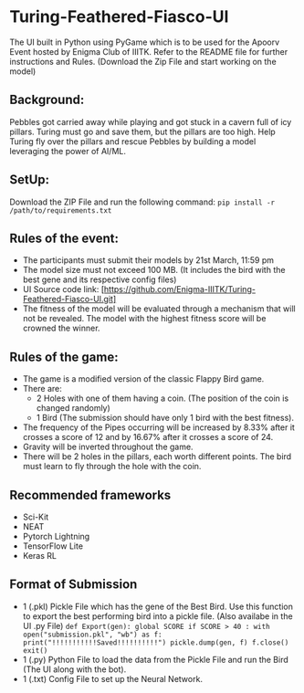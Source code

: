 # Turing-Feathered-Fiasco-UI

The UI built in Python using PyGame which is to be used for the Apoorv Event hosted by Enigma Club of IIITK. Refer to the README file for further instructions and Rules. (Download the Zip File and start working on the model)

## Background:

Pebbles got carried away while playing and got stuck in a cavern full of icy pillars. Turing must go and save them, but the pillars are too high. Help Turing fly over the pillars and rescue Pebbles by building a model leveraging the power of AI/ML.

## SetUp:

Download the ZIP File and run the following command: `pip install -r /path/to/requirements.txt`

## Rules of the event:

- The participants must submit their models by 21st March, 11:59 pm
- The model size must not exceed 100 MB. (It includes the bird with the best gene and its respective config files)
- UI Source code link: [https://github.com/Enigma-IIITK/Turing-Feathered-Fiasco-UI.git]
- The fitness of the model will be evaluated through a mechanism that will not be revealed. The model with the highest fitness score will be crowned the winner.

## Rules of the game:

- The game is a modified version of the classic Flappy Bird game.
- There are:
  - 2 Holes with one of them having a coin. (The position of the coin is changed randomly)
  - 1 Bird (The submission should have only 1 bird with the best fitness).
- The frequency of the Pipes occurring will be increased by 8.33% after it crosses a score of 12 and by 16.67% after it crosses a score of 24.
- Gravity will be inverted throughout the game.
- There will be 2 holes in the pillars, each worth different points. The bird must learn to fly through the hole with the coin.

## Recommended frameworks

- Sci-Kit
- NEAT
- Pytorch Lightning
- TensorFlow Lite
- Keras RL

## Format of Submission

- 1 (.pkl) Pickle File which has the gene of the Best Bird.
  Use this function to export the best performing bird into a pickle file. (Also availabe in the UI .py File)
  `def Export(gen):
    global SCORE
    if SCORE > 40 :
        with open("submission.pkl", "wb") as f:
            print("!!!!!!!!!!!Saved!!!!!!!!!!")
            pickle.dump(gen, f)
            f.close()
            exit()`
- 1 (.py) Python File to load the data from the Pickle File and run the Bird (The UI along with the bot).
- 1 (.txt) Config File to set up the Neural Network.
